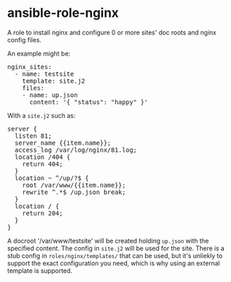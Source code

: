 ansible-role-nginx
====================

A role to install nginx and configure 0 or more sites' doc roots and nginx config files.

An example might be:

<pre>
nginx_sites:
  - name: testsite
    template: site.j2
    files:
    - name: up.json
      content: '{ "status": "happy" }'    
</pre>

With a `site.j2` such as: 

<pre>
server {
  listen 81;
  server_name {{item.name}};
  access_log /var/log/nginx/81.log;
  location /404 {
    return 404;
  }
  location ~ ^/up/?$ {
    root /var/www/{{item.name}};
    rewrite ^.*$ /up.json break;
  }
  location / {
    return 204;
  }
}
</pre>

A docroot '/var/www/testsite' will be created holding `up.json` with the 
specified content.  The config in `site.j2` will be used for the site.  There is a stub config in `roles/nginx/templates/` that can be used, but it's unliekly to support the exact configuration you need, which is why using an external template is supported.  
